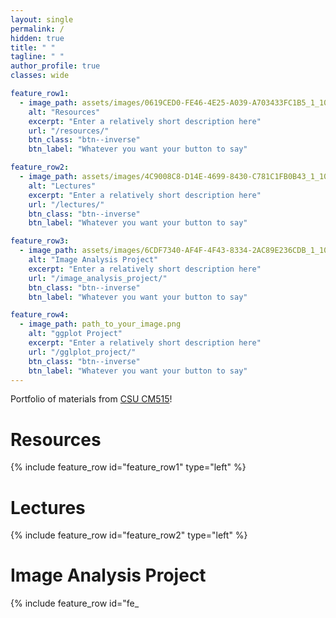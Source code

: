 ```yaml
---
layout: single
permalink: /
hidden: true
title: " "
tagline: " "
author_profile: true
classes: wide

feature_row1:
  - image_path: assets/images/0619CED0-FE46-4E25-A039-A703433FC1B5_1_105_c.jpeg
    alt: "Resources"
    excerpt: "Enter a relatively short description here"
    url: "/resources/"
    btn_class: "btn--inverse"
    btn_label: "Whatever you want your button to say"

feature_row2:
  - image_path: assets/images/4C9008C8-D14E-4699-8430-C781C1FB0B43_1_105_c.jpeg
    alt: "Lectures"
    excerpt: "Enter a relatively short description here"
    url: "/lectures/"
    btn_class: "btn--inverse"
    btn_label: "Whatever you want your button to say"

feature_row3:
  - image_path: assets/images/6CDF7340-AF4F-4F43-8334-2AC89E236CDB_1_105_c.jpeg
    alt: "Image Analysis Project"
    excerpt: "Enter a relatively short description here"
    url: "/image_analysis_project/"
    btn_class: "btn--inverse"
    btn_label: "Whatever you want your button to say"

feature_row4:
  - image_path: path_to_your_image.png
    alt: "ggplot Project"
    excerpt: "Enter a relatively short description here"
    url: "/gglplot_project/"
    btn_class: "btn--inverse"
    btn_label: "Whatever you want your button to say"
---
```


Portfolio of materials from [CSU CM515](https://github.com/Colorado-State-University-CMB/CM515-course-2025/tree/main)!

# Resources
{% include feature_row id="feature_row1" type="left" %}

# Lectures
{% include feature_row id="feature_row2" type="left" %}

# Image Analysis Project
{% include feature_row id="fe_


